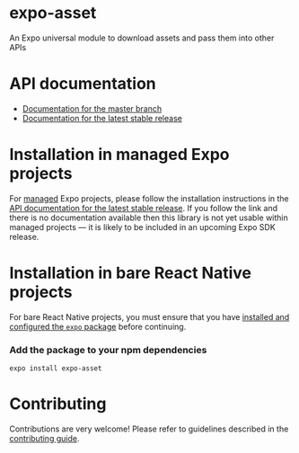 # expo-asset

An Expo universal module to download assets and pass them into other APIs

# API documentation

- [Documentation for the master branch](https://github.com/expo/expo/blob/master/docs/pages/versions/unversioned/sdk/asset.md)
- [Documentation for the latest stable release](https://docs.expo.io/versions/latest/sdk/asset/)

# Installation in managed Expo projects

For [managed](https://docs.expo.io/versions/latest/introduction/managed-vs-bare/) Expo projects, please follow the installation instructions in the [API documentation for the latest stable release](https://docs.expo.io/versions/latest/sdk/asset/). If you follow the link and there is no documentation available then this library is not yet usable within managed projects &mdash; it is likely to be included in an upcoming Expo SDK release.

# Installation in bare React Native projects

For bare React Native projects, you must ensure that you have [installed and configured the `expo` package](https://docs.expo.dev/bare/installing-expo-modules/) before continuing.

### Add the package to your npm dependencies

```
expo install expo-asset
```

# Contributing

Contributions are very welcome! Please refer to guidelines described in the [contributing guide](https://github.com/expo/expo#contributing).
